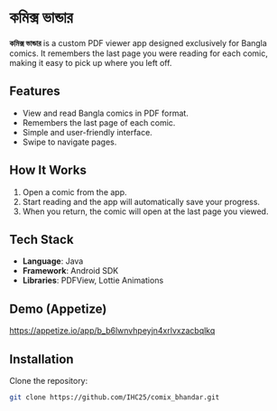 # কমিক্স ভান্ডার

**কমিক্স ভান্ডার** is a custom PDF viewer app designed exclusively for Bangla comics. It remembers the last page you were reading for each comic, making it easy to pick up where you left off.

## Features

- View and read Bangla comics in PDF format.
- Remembers the last page of each comic.
- Simple and user-friendly interface.
- Swipe to navigate pages.

## How It Works

1. Open a comic from the app.
2. Start reading and the app will automatically save your progress.
3. When you return, the comic will open at the last page you viewed.

## Tech Stack

- **Language**: Java
- **Framework**: Android SDK
- **Libraries**: PDFView, Lottie Animations

## Demo (Appetize)
https://appetize.io/app/b_b6lwnvhpeyjn4xrlvxzacbqlkq


## Installation

Clone the repository:

```bash
git clone https://github.com/IHC25/comix_bhandar.git
